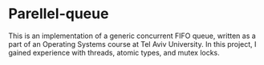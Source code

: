 # Parellel-queue
This is an implementation of a generic concurrent FIFO queue, written as a part of an Operating Systems course at Tel Aviv University. 
In this project, I gained experience with threads, atomic types, and mutex locks.
